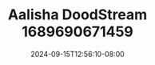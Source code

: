 --- 
title: "Aalisha  DoodStream 1689690671459"
description: "nonton bokeh Aalisha  DoodStream 1689690671459 twitter   new"
date: 2024-09-15T12:56:10-08:00
file_code: "a60zxl3k6hh1"
draft: false
cover: "tvx9ruc43e3tf0yc.jpg"
tags: ["Aalisha", "DoodStream", "bokep-indo", "bokep-viral", "bokep-ig"]
length: 3178
fld_id: "1483066"
foldername: "Aalisha  Jenifer"
categories: ["Aalisha  Jenifer"]
views: 0
---